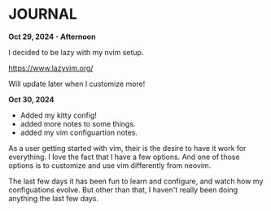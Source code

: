 # JOURNAL


**Oct 29, 2024 - Afternoon**

I decided to be lazy with my nvim setup.

https://www.lazyvim.org/

Will update later when I customize more!


**Oct 30, 2024**

- Added my kitty config!
- added more notes to some things.
- added my vim configuartion notes.

As a user getting started with vim, their is the desire to have it work for everything. I love the fact that I have a few options. And one of those options is to customize and use vim differently from neovim.


The last few days it has been fun to learn and configure, and watch how my configuations evolve.
But other than that, I haven't really been doing anything the last few days.
